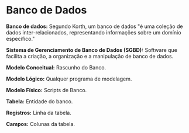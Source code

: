 # Banco de Dados

**Banco de dados:** Segundo Korth, um banco de dados "é uma coleção de dados inter-relacionados, representando informações sobre um domínio específico."

**Sistema de Gerenciamento de Banco de Dados (SGBD):** Software que facilita a criação, a organização e a manipulação de banco de dados.

**Modelo Conceitual:** Rascunho do Banco.

**Modelo Lógico:** Qualquer programa de modelagem.

**Modelo Físico:** Scripts de Banco.

**Tabela:** Entidade do banco.

**Registros:** Linha da tabela.

**Campos:** Colunas da tabela.
